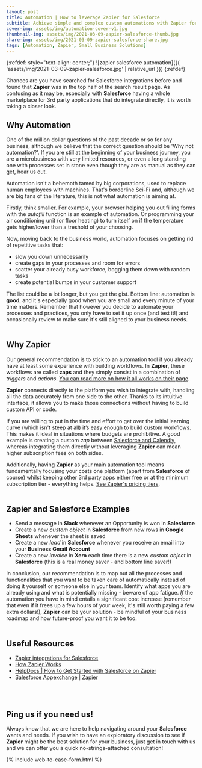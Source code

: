 ```yaml
---
layout: post
title: Automation | How to leverage Zapier for Salesforce
subtitle: Achieve simple and complex custom automations with Zapier for Salesforce
cover-img: assets/img/automation-cover-v1.jpg
thumbnail-img: assets/img/2021-03-09-zapier-salesforce-thumb.jpg
share-img: assets/img/2021-03-09-zapier-salesforce-share.jpg
tags: [Automation, Zapier, Small Business Solutions]
---
```


{:refdef: style="text-align: center;"}
![zapier salesforce automation]({{ 'assets/img/2021-03-09-zapier-salesforce.jpg' | relative_url }})
{:refdef}

Chances are you have searched for Salesforce integrations before and found that **Zapier** was in the top half of the search result page. As confusing as it may be, especially with **Salesforce** having a whole marketplace for 3rd party applications that do integrate directly, it is worth taking a closer look.

## Why Automation
One of the million dollar questions of the past decade or so for any business, although we believe that the correct question should be 'Why not automation?'. If you are still at the beginning of your business journey, you are a microbusiness with very limited resources, or even a long standing one with processes set in stone even though they are as manual as they can get, hear us out.

Automation isn't a behemoth tamed by big corporations, used to replace human employees with machines. That's borderline Sci-Fi and, although we are big fans of the literature, this is not what automation is aiming at.

Firstly, think smaller. For example, your browser helping you out filling forms with the *autofill* function is an example of automation. Or programming your air conditioning unit (or floor heating) to turn itself on if the temperature gets higher/lower than a treshold of your choosing.

Now, moving back to the business world, automation focuses on getting rid of repetitive tasks that:
* slow you down unnecessarily
* create gaps in your processes and room for errors
* scatter your already busy workforce, bogging them down with random tasks
* create potential bumps in your customer support

The list could be a lot longer, but you get the gist. Bottom line: automation is **good**, and it's especially good when you are small and every minute of your time matters. Remember that however you decide to automate your processes and practices, you only have to set it up once (and test it!) and occasionally review to make sure it's still aligned to your business needs.
<br/>
<br/>

## Why Zapier
Our general recommendation is to stick to an automation tool if you already have at least some experience with building workflows. In **Zapier**, these workflows are called **zaps** and they simply consist in a combination of *triggers* and *actions*. [You can read more on how it all works on their page](https://zapier.com/how-it-works).

**Zapier** connects directly to the platform you wish to integrate with, handling all the data accurately from one side to the other. Thanks to its intuitive interface, it allows you to make those connections without having to build custom API or code.

If you are willing to put in the time and effort to get over the initial learning curve (which isn't steep at all) it’s easy enough to build custom workflows. This makes it ideal in situations where budgets are prohibitive. A good example is creating a custom *zap* between [Salesforce and Calendly](https://zapier.com/apps/calendly/integrations/salesforce-essentials), whereas integrating them directly without leveraging **Zapier** can mean higher subscription fees on both sides.

Additionally, having **Zapier** as your main automation tool means fundamentally focusing your costs one platform (apart from **Salesforce** of course) whilst keeping other 3rd party apps either free or at the minimum subscription tier - everything helps. [See Zapier's pricing tiers](https://zapier.com/pricing).
<br/>
<br/>

## Zapier and Salesforce Examples
* Send a message in **Slack** whenever an Opportunity is won in **Salesforce**
* Create a new *custom object* in **Salesforce** from new rows in **Google Sheets** whenever the sheet is saved
* Create a new *lead* in **Salesforce** whenever you receive an email into your **Business Gmail Account**
* Create a new *invoice* in **Xero** each time there is a new *custom object* in **Salesforce** (this is a real money saver - and bottom line saver!)

In conclusion, our recommendation is to map out all the processes and functionalities that you want to be taken care of automatically instead of doing it yourself or someone else in your team. Identify what apps you are already using and what is potentially missing - beware of app fatigue. *If* the automation you have in mind entails a significant cost increase (remember that even if it frees up a few hours of your week, it's still worth paying a few extra dollars!), **Zapier** can be your solution - be mindful of your business roadmap and how future-proof you want it to be too.
<br/>
<br/>

## Useful Resources
* [Zapier integrations for Salesforce](https://zapier.com/apps/salesforce/integrations)
* [How Zapier Works](https://zapier.com/how-it-works)
* [HelpDocs | How to Get Started with Salesforce on Zapier](https://zapier.com/help/doc/how-get-started-salesforce-zapier)
* [Salesforce Appexchange | Zapier](https://appexchange.salesforce.com/appxListingDetail?listingId=a0N30000007pJYIEA2)
<br/>
<br/>

## Ping us if you need us!
Always know that we are here to help navigating around your **Salesforce** wants and needs. If you wish to have an exploratory discussion to see if **Zapier** might be the best solution for your business, just get in touch with us and we can offer you a quick no-strings-attached consultation!

{% include web-to-case-form.html %}
<br/>
<br/>
